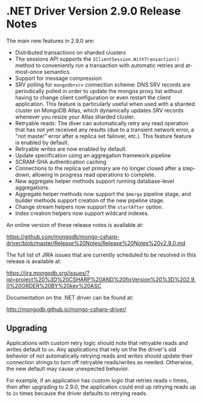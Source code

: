 # .NET Driver Version 2.9.0 Release Notes

The main new features in 2.9.0 are:

* Distributed transactions on sharded clusters
* The sessions API supports the `IClientSession.WithTransaction()` method to conveniently run a transaction with automatic retries and at-most-once semantics.
* Support for message compression
* SRV polling for `mongodb+srv` connection scheme:  DNS SRV records are periodically polled in order to update the mongos proxy list without having to change client configuration or even restart the client application. This feature is particularly useful when used with a sharded cluster on MongoDB Atlas, which dynamically updates SRV records whenever you resize your Atlas sharded cluster.
* Retryable reads: The diver can automatically retry any read operation that has not yet received any results (due to a transient network error, a "not master" error after a replica set failover, etc.). This feature feature is enabled by default.
* Retryable writes are now enabled by default.
* Update specification using an aggregation framework pipeline
* SCRAM-SHA authentication caching
* Connections to the replica set primary are no longer closed after a step-down, allowing in progress read operations to complete.
* New aggregate helper methods support running database-level aggregations.
* Aggregate helper methods now support the `$merge` pipeline stage, and builder methods support creation of the new pipeline stage.
* Change stream helpers now support the `startAfter` option.
* Index creation helpers now support wildcard indexes.

An online version of these release notes is available at:

https://github.com/mongodb/mongo-csharp-driver/blob/master/Release%20Notes/Release%20Notes%20v2.9.0.md

The full list of JIRA issues that are currently scheduled to be resolved in this release is available at:

https://jira.mongodb.org/issues/?jql=project%20%3D%20CSHARP%20AND%20fixVersion%20%3D%202.9.0%20ORDER%20BY%20key%20ASC


Documentation on the .NET driver can be found at:

http://mongodb.github.io/mongo-csharp-driver/

## Upgrading

Applications with custom retry logic should note that retryable reads and writes default to `on`. Any applications that rely on the the driver's old behavior of not automatically retrying reads and writes should update their connection strings to turn off retryable reads/writes as needed. Otherwise, the new default may cause unexpected behavior.

For example, if an application has custom logic that retries reads `n` times, then after upgrading to 2.9.0, the application could end up retrying reads up to `2n` times because the driver defaults to retrying reads.
